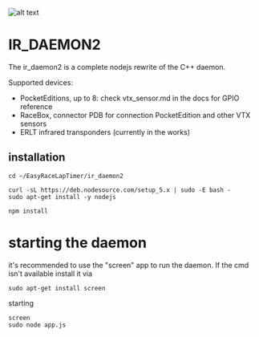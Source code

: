 ![alt text](http://www.easyracelaptimer.com/wp-content/uploads/2016/01/easy_race_lap_timer_logo-1.png "EasyRaceLapTimer")

# IR_DAEMON2

The ir_daemon2 is a complete nodejs rewrite of the C++ daemon.

Supported devices:

* PocketEditions, up to 8: check vtx_sensor.md in the docs for GPIO reference
* RaceBox, connector PDB for connection PocketEdition and other VTX sensors
* ERLT infrared transponders (currently in the works)

## installation

    cd ~/EasyRaceLapTimer/ir_daemon2

    curl -sL https://deb.nodesource.com/setup_5.x | sudo -E bash -
    sudo apt-get install -y nodejs

    npm install


# starting the daemon

it's recommended to use the "screen" app to run the daemon. If the cmd isn't available install it via

    sudo apt-get install screen


starting

    screen
    sudo node app.js
